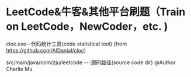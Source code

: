# LeetCode&牛客&其他平台刷题（Train on LeetCode，NewCoder，etc. )

cloc.exe--代码统计工具(code statistical tool)
(from https://github.com/AlDanial/cloc)

src/main/java/com/zju/leetcode ---源码路径(source code dir)
@Author Charlie Mu
